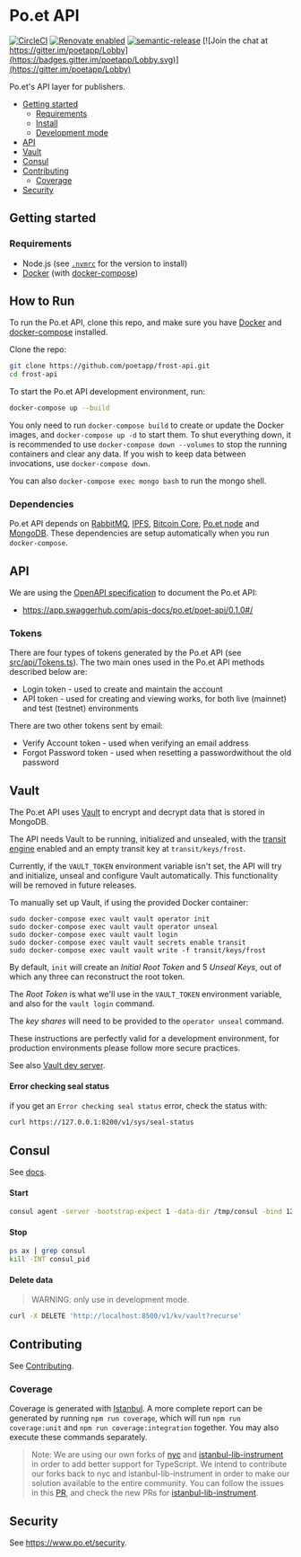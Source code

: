 # Po.et API

[![CircleCI](https://circleci.com/gh/poetapp/frost-api/tree/master.svg?style=shield&circle-token=4c0674e6ac8ca64c250d6f09bff344e48762c40b)](https://circleci.com/gh/poetapp/frost-api/tree/master)
[![Renovate enabled](https://img.shields.io/badge/renovate-enabled-brightgreen.svg)](https://renovatebot.com/)
[![semantic-release](https://img.shields.io/badge/%20%20%F0%9F%93%A6%F0%9F%9A%80-semantic--release-e10079.svg)](https://github.com/semantic-release/semantic-release)
[![Join the chat at https://gitter.im/poetapp/Lobby](https://badges.gitter.im/poetapp/Lobby.svg)](https://gitter.im/poetapp/Lobby)

Po.et's API layer for publishers.

- [Getting started](#getting-started)
    - [Requirements](#requirements)
    - [Install](#install)
    - [Development mode](#development-mode)
- [API](#api)
- [Vault](#vault)
- [Consul](#consul)
- [Contributing](#contributing)
    - [Coverage](#coverage)
- [Security](#security)

## Getting started

### Requirements

* Node.js (see [`.nvmrc`](./.nvmrc) for the version to install)
* [Docker](https://docs.docker.com/install/) (with [docker-compose](https://docs.docker.com/compose/install/))

## How to Run

To run the Po.et API, clone this repo, and make sure you have [Docker](https://docs.docker.com/install/) and [docker-compose](https://docs.docker.com/compose/install/) installed.

Clone the repo:

```bash
git clone https://github.com/poetapp/frost-api.git
cd frost-api
```

To start the Po.et API development environment, run:

```bash
docker-compose up --build
```

You only need to run `docker-compose build` to create or update the Docker images, and `docker-compose up -d` to start them. To shut everything down, it is recommended to use `docker-compose down --volumes`  to stop the running containers and clear any data. If you wish to keep data between invocations, use `docker-compose down`.

You can also `docker-compose exec mongo bash` to run the mongo shell.

### Dependencies

Po.et API depends on [RabbitMQ](http://www.rabbitmq.com/), [IPFS](https://ipfs.io/), [Bitcoin Core](https://github.com/bitcoin/bitcoin), [Po.et node](https://github.com/poetapp/node.git) and [MongoDB](https://github.com/mongodb/mongo).
These dependencies are setup automatically when you run `docker-compose`.

## API

We are using the [OpenAPI specification](https://github.com/OAI/OpenAPI-Specification/blob/master/versions/3.0.1.md) to document the Po.et API:
- https://app.swaggerhub.com/apis-docs/po.et/poet-api/0.1.0#/

### Tokens

There are four types of tokens generated by the Po.et API (see [src/api/Tokens.ts](./src/api/Tokens.ts)). The two main ones used in the Po.et API methods described below are:

- Login token - used to create and maintain the account
- API token - used for creating and viewing works, for both live (mainnet) and test (testnet) environments

There are two other tokens sent by email:

- Verify Account token - used when verifying an email address 
- Forgot Password token - used when resetting a passwordwithout the old password 

## Vault

The Po.et API uses [Vault](https://www.vaultproject.io/) to encrypt and decrypt data that is stored in MongoDB.

The API needs Vault to be running, initialized and unsealed, with the [transit engine](https://www.vaultproject.io/docs/secrets/transit/index.html) enabled and an empty transit key at `transit/keys/frost`.

Currently, if the `VAULT_TOKEN` environment variable isn't set, the API will try and initialize, unseal and configure Vault automatically. This functionality will be removed in future releases.

To manually set up Vault, if using the provided Docker container:
```
sudo docker-compose exec vault vault operator init
sudo docker-compose exec vault vault operator unseal
sudo docker-compose exec vault vault login
sudo docker-compose exec vault vault secrets enable transit
sudo docker-compose exec vault vault write -f transit/keys/frost
```

By default, `init` will create an _Initial Root Token_ and 5 _Unseal Keys_, out of which any three can reconstruct the root token.

The _Root Token_ is what we'll use in the `VAULT_TOKEN` environment variable, and also for the `vault login` command.

The _key shares_ will need to be provided to the `operator unseal` command.

These instructions are perfectly valid for a development environment, for production environments please follow more secure practices.

See also [Vault dev server](https://www.vaultproject.io/intro/getting-started/dev-server.html).

#### Error checking seal status

if you get an `Error checking seal status` error, check the status with:

```bash
curl https://127.0.0.1:8200/v1/sys/seal-status
```

## Consul

See [docs](https://www.consul.io/docs/agent/basics.html).

#### Start

```bash
consul agent -server -bootstrap-expect 1 -data-dir /tmp/consul -bind 127.0.0.1
```

#### Stop

```bash
ps ax | grep consul
kill -INT consul_pid
```

#### Delete data

> WARNING: only use in development mode.

```bash
curl -X DELETE 'http://localhost:8500/v1/kv/vault?recurse'
```

## Contributing

See [Contributing](https://github.com/poetapp/documentation/blob/master/CONTRIBUTING.md).

### Coverage
Coverage is generated with [Istanbul](https://github.com/istanbuljs/nyc). A more complete report can be generated by running `npm run coverage`, which will run `npm run coverage:unit` and `npm run coverage:integration` together. You may also execute these commands separately.

> Note: We are using our own forks of [nyc](https://github.com/istanbuljs/nyc) and [istanbul-lib-instrument](https://github.com/istanbuljs/istanbuljs/tree/master/packages/istanbul-lib-instrument) in order to add better support for TypeScript. We intend to contribute our forks back to nyc and istanbul-lib-instrument in order to make our solution available to the entire community. You can follow the issues in this [PR](https://github.com/poetapp/node/pull/230), and check the new PRs for [istanbul-lib-instrument](https://github.com/istanbuljs/istanbuljs/pull/204).

## Security

See https://www.po.et/security.
